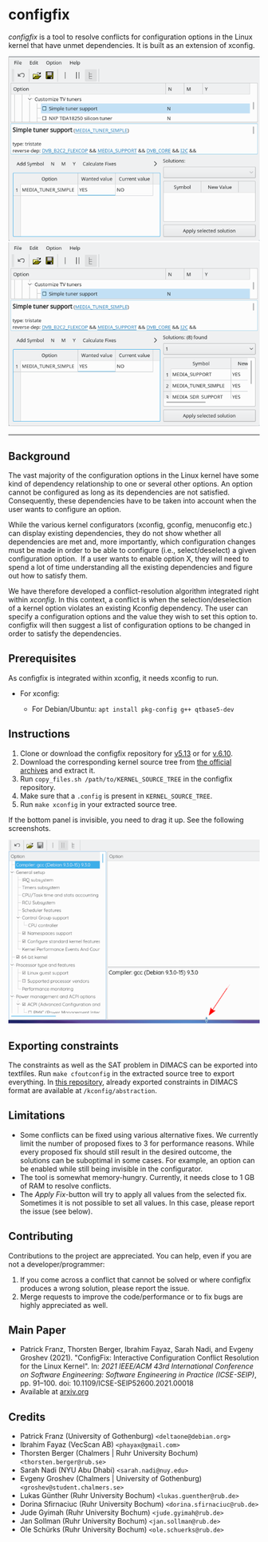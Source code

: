 # configfix


*configfix* is a tool to resolve conflicts for configuration options in the Linux kernel that have unmet dependencies. It is built as an extension of xconfig.

![Preview1](images/configfix_gen1.png) ![Preview2](images/configfix_gen2.png)

----

## Background

The vast majority of the configuration options in the Linux kernel have some kind of dependency relationship to one or several other options. An option cannot be configured as long as its dependencies are not satisfied. Consequently, these dependencies have to be taken into account when the user wants to configure an option.

While the various kernel configurators (xconfig, gconfig, menuconfig etc.) can display existing dependencies, they do not show whether all dependencies are met and, more importantly, which configuration changes must be made in order to be able to configure (i.e., select/deselect) a given configuration option.  If a user wants to enable option X, they will need to spend a lot of time understanding all the existing dependencies and figure out how to satisfy them.

We have therefore developed a conflict-resolution algorithm integrated right within *xconfig*. In this context, a conflict is when the selection/deselection of a kernel option violates an existing Kconfig dependency. The user can specify a configuration options and the value they wish to set this option to. configfix will then suggest a list of configuration options to be changed in order to satisfy the dependencies.


## Prerequisites

As configfix is integrated within xconfig, it needs xconfig to run.

*  For xconfig:

    *  For Debian/Ubuntu: `apt install pkg-config g++ qtbase5-dev`


## Instructions

1. Clone or download the configfix repository for [v5.13](https://github.com/delta-one/linux/tree/copy_patch_v5.13) or for [v.6.10](https://github.com/delta-one/linux/tree/copy_patch_v6.10).
2. Download the corresponding kernel source tree from [the official archives](https://www.kernel.org/) and extract it.
3. Run `copy_files.sh /path/to/KERNEL_SOURCE_TREE` in the configfix repository.
4. Make sure that a `.config` is present in `KERNEL_SOURCE_TREE`.
5. Run `make xconfig` in your extracted source tree.


If the bottom panel is invisible, you need to drag it up. See the following screenshots.

![Hidden1](images/hidden1.png)


## Exporting constraints

The constraints as well as the SAT problem in DIMACS can be exported into textfiles. Run `make cfoutconfig` in the extracted source tree to export everything. In [this repository](https://bitbucket.org/tberger/variability-models/src/master/), already exported constraints in DIMACS format are available at `/kconfig/abstraction`.


## Limitations

* Some conflicts can be fixed using various alternative fixes. We currently limit the number of proposed fixes to 3 for performance reasons. While every proposed fix should still result in the desired outcome, the solutions can be suboptimal in some cases. For example, an option can be enabled while still being invisible in the configurator.
* The tool is somewhat memory-hungry. Currently, it needs close to 1  GB of RAM to resolve conflicts.
* The *Apply Fix*-button will try to apply all values from the selected fix. Sometimes it is not possible to set all values. In this case, please report the issue (see below).


## Contributing

Contributions to the project are appreciated. You can help, even if you are not a developer/programmer:

1. If you come across a conflict that cannot be solved or where configfix produces a wrong solution, please report the issue.
2. Merge requests to improve the code/performance or to fix bugs are highly appreciated as well.


## Main Paper

* Patrick Franz, Thorsten Berger, Ibrahim Fayaz, Sarah Nadi, and Evgeny Groshev (2021). "ConfigFix: Interactive Configuration Conflict Resolution for the Linux Kernel". In: *2021 IEEE/ACM 43rd International Conference on Software Engineering: Software Engineering in Practice (ICSE-SEIP)*, pp. 91–100. doi: 10.1109/ICSE-SEIP52600.2021.00018
 * Available at [arxiv.org](https://arxiv.org/pdf/2012.15342)


## Credits

* Patrick Franz (University of Gothenburg) `<deltaone@debian.org>`
* Ibrahim Fayaz (VecScan AB) `<phayax@gmail.com>`
* Thorsten Berger (Chalmers | Ruhr University Bochum) `<thorsten.berger@rub.se>`
* Sarah Nadi (NYU Abu Dhabi) `<sarah.nadi@nuy.edu>`
* Evgeny Groshev (Chalmers | University of Gothenburg) `<groshev@student.chalmers.se>`
* Lukas Günther (Ruhr University Bochum) `<lukas.guenther@rub.de>`
* Dorina Sfirnaciuc (Ruhr University Bochum) `<dorina.sfirnaciuc@rub.de>`
* Jude Gyimah (Ruhr University Bochum) `<jude.gyimah@rub.de>`
* Jan Sollman (Ruhr University Bochum) `<jan.sollman@rub.de>`
* Ole Schürks (Ruhr University Bochum) `<ole.schuerks@rub.de>`
